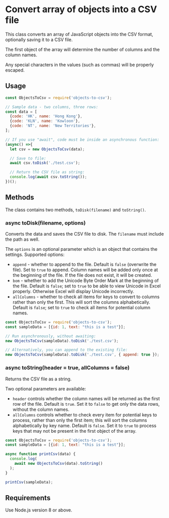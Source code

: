 # Convert array of objects into a CSV file #

This class converts an array of JavaScript objects into the CSV format, optionally saving it to a CSV file.

The first object of the array will determine the number of columns and the column names.

Any special characters in the values (such as commas) will be properly escaped.

## Usage ##

```js
const ObjectsToCsv = require('objects-to-csv');

// Sample data - two columns, three rows:
const data = [
  {code: 'HK', name: 'Hong Kong'},
  {code: 'KLN', name: 'Kowloon'},
  {code: 'NT', name: 'New Territories'},
];

// If you use "await", code must be inside an asynchronous function:
(async() =>{
  let csv = new ObjectsToCsv(data);

  // Save to file:
  await csv.toDisk('./test.csv');

  // Return the CSV file as string:
  console.log(await csv.toString());
})();
```

## Methods ##

The class contains two methods, `toDisk(filename)` and `toString()`.

### async toDisk(filename, options) ###

Converts the data and saves the CSV file to disk. The `filename` must include the
path as well.

The `options` is an optional parameter which is an object that contains the 
settings. Supported options:

- `append` - whether to append to the file. Default is `false` (overwrite the file).
Set to `true` to append. Column names will be added only once at the beginning
of the file. If the file does not exist, it will be created.
- `bom` - whether to add the Unicode Byte Order Mark at the beginning of the
file. Default is `false`; set to `true` to be able to view Unicode in Excel
properly. Otherwise Excel will display Unicode incorrectly.
- `allColumns` - whether to check all items for keys to convert to columns rather 
than only the first.  This will sort the columns alphabetically.  Default is `false`;
set to `true` to check all items for potential column names.

```js
const ObjectsToCsv = require('objects-to-csv');
const sampleData = [{id: 1, text: "this is a test"}];

// Run asynchronously, without awaiting:
new ObjectsToCsv(sampleData).toDisk('./test.csv');

// Alternatively, you can append to the existing file:
new ObjectsToCsv(sampleData).toDisk('./test.csv', { append: true });
```

### async toString(header = true, allColumns = false) ###

Returns the CSV file as a string.

Two optional parameters are available:

- `header` controls whether the column names will be
returned as the first row of the file. Default is `true`. Set it to `false` to
get only the data rows, without the column names.
- `allColumns` controls whether to check every item for potential keys to process,
rather than only the first item; this will sort the columns alphabetically by key name.
Default is `false`. Set it to `true` to process keys that may not be present
in the first object of the array.

```js
const ObjectsToCsv = require('objects-to-csv');
const sampleData = [{id: 1, text: "this is a test"}];

async function printCsv(data) {
  console.log(
    await new ObjectsToCsv(data).toString()
  );
}

printCsv(sampleData);
```

## Requirements ##

Use Node.js version 8 or above.